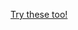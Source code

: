 [Try these too!](https://code.google.com/p/python-turtle-demo/downloads/detail?name=TurtleDemo-1.0.0-py3.x.zip&can=2&q=)
